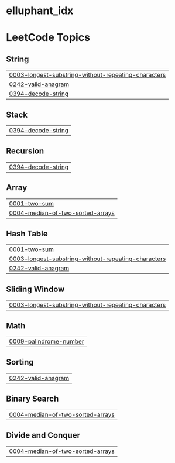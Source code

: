 # elluphant_idx
<!---LeetCode Topics Start-->
# LeetCode Topics
## String
|  |
| ------- |
| [0003-longest-substring-without-repeating-characters](https://github.com/ghostoptimizer/elluphant_idx/tree/master/0003-longest-substring-without-repeating-characters) |
| [0242-valid-anagram](https://github.com/ghostoptimizer/elluphant_idx/tree/master/0242-valid-anagram) |
| [0394-decode-string](https://github.com/ghostoptimizer/elluphant_idx/tree/master/0394-decode-string) |
## Stack
|  |
| ------- |
| [0394-decode-string](https://github.com/ghostoptimizer/elluphant_idx/tree/master/0394-decode-string) |
## Recursion
|  |
| ------- |
| [0394-decode-string](https://github.com/ghostoptimizer/elluphant_idx/tree/master/0394-decode-string) |
## Array
|  |
| ------- |
| [0001-two-sum](https://github.com/ghostoptimizer/elluphant_idx/tree/master/0001-two-sum) |
| [0004-median-of-two-sorted-arrays](https://github.com/ghostoptimizer/elluphant_idx/tree/master/0004-median-of-two-sorted-arrays) |
## Hash Table
|  |
| ------- |
| [0001-two-sum](https://github.com/ghostoptimizer/elluphant_idx/tree/master/0001-two-sum) |
| [0003-longest-substring-without-repeating-characters](https://github.com/ghostoptimizer/elluphant_idx/tree/master/0003-longest-substring-without-repeating-characters) |
| [0242-valid-anagram](https://github.com/ghostoptimizer/elluphant_idx/tree/master/0242-valid-anagram) |
## Sliding Window
|  |
| ------- |
| [0003-longest-substring-without-repeating-characters](https://github.com/ghostoptimizer/elluphant_idx/tree/master/0003-longest-substring-without-repeating-characters) |
## Math
|  |
| ------- |
| [0009-palindrome-number](https://github.com/ghostoptimizer/elluphant_idx/tree/master/0009-palindrome-number) |
## Sorting
|  |
| ------- |
| [0242-valid-anagram](https://github.com/ghostoptimizer/elluphant_idx/tree/master/0242-valid-anagram) |
## Binary Search
|  |
| ------- |
| [0004-median-of-two-sorted-arrays](https://github.com/ghostoptimizer/elluphant_idx/tree/master/0004-median-of-two-sorted-arrays) |
## Divide and Conquer
|  |
| ------- |
| [0004-median-of-two-sorted-arrays](https://github.com/ghostoptimizer/elluphant_idx/tree/master/0004-median-of-two-sorted-arrays) |
<!---LeetCode Topics End-->
